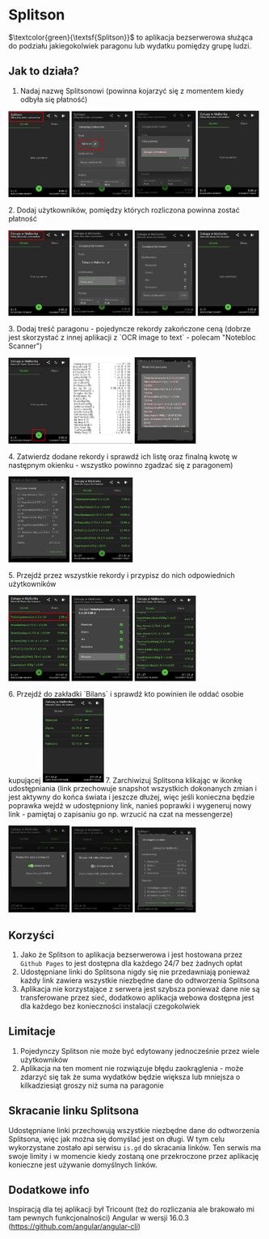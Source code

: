 # Splitson

$\textcolor{green}{\textsf{Splitson}}$ to aplikacja bezserwerowa służąca do podziału jakiegokolwiek paragonu lub wydatku pomiędzy grupę ludzi.

## Jak to działa?

1. Nadaj nazwę Splitsonowi (powinna kojarzyć się z momentem kiedy odbyła się płatność)  
<p float="left">
  <img src="readme-images/1_1.png" width="24%"> 
  <img src="readme-images/1_2.png" width="24%"> 
  <img src="readme-images/1_3.png" width="24%"> 
  <img src="readme-images/1_4.png" width="24%">
</p>
2. Dodaj użytkowników, pomiędzy których rozliczona powinna zostać płatność  
<p float="left">
  <img src="readme-images/2_1.png" width="24%"> 
  <img src="readme-images/2_2.png" width="24%"> 
  <img src="readme-images/2_3.png" width="24%"> 
  <img src="readme-images/2_4.png" width="24%">
</p>
3. Dodaj treść paragonu - pojedyncze rekordy zakończone ceną (dobrze jest skorzystać z innej aplikacji z `OCR image to text` - polecam "Notebloc Scanner")  
<p float="left">
  <img src="readme-images/3_1.png" width="24%"> 
  <img src="readme-images/3_2.png" width="24%">
  <img src="readme-images/3_3.png" width="24%">
</p>
4. Zatwierdz dodane rekordy i sprawdź ich listę oraz finalną kwotę w następnym okienku - wszystko powinno zgadzać się z paragonem)  
<p float="left">
  <img src="readme-images/4_1.png" width="24%"> 
  <img src="readme-images/4_2.png" width="24%">
</p>
5. Przejdź przez wszystkie rekordy i przypisz do nich odpowiednich użytkowników  
<p float="left">
  <img src="readme-images/5_1.png" width="24%"> 
  <img src="readme-images/5_2.png" width="24%"> 
  <img src="readme-images/5_3.png" width="24%">
</p>
6. Przejdź do zakładki `Bilans` i sprawdź kto powinien ile oddać osobie kupującej  
<img src="readme-images/6_1.png" width="24%"> 
7. Zarchiwizuj Splitsona klikając w ikonkę udostępniania (link przechowuje snapshot wszystkich dokonanych zmian i jest aktywny do końca świata i jeszcze dłużej, więc jeśli konieczna będzie poprawka wejdź w udostępniony link, nanieś poprawki i wygeneruj nowy link - pamiętaj o zapisaniu go np. wrzucić na czat na messengerze)
<p float="left">
  <img src="readme-images/7_1.png" width="24%"> 
  <img src="readme-images/7_2.png" width="24%"> 
  <img src="readme-images/7_3.png" width="24%">
</p>

## Korzyści

1. Jako że Splitson to aplikacja bezserwerowa i jest hostowana przez `Github Pages` to jest dostępna dla każdego 24/7 bez żadnych opłat
2. Udostępniane linki do Splitsona nigdy się nie przedawniają ponieważ każdy link zawiera wszystkie niezbędne dane do odtworzenia Splitsona
3. Aplikacja nie korzystające z serwera jest szybsza ponieważ dane nie są transferowane przez sieć, dodatkowo aplikacja webowa dostępna jest dla każdego bez konieczności instalacji czegokolwiek

## Limitacje 

1. Pojedynczy Splitson nie może być edytowany jednocześnie przez wiele użytkowników
2. Aplikacja na ten moment nie rozwiązuje błędu zaokrąglenia - może zdarzyć się tak że suma wydatków będzie większa lub mniejsza o kilkadziesiąt groszy niż suma na paragonie

## Skracanie linku Splitsona

Udostępniane linki przechowują wszystkie niezbędne dane do odtworzenia Splitsona, więc jak można się domyślać jest on długi. W tym celu wykorzystane zostało api serwisu `is.gd` do skracania linków. Ten serwis ma swoje limity i w momencie kiedy zostaną one przekroczone przez aplikację konieczne jest używanie domyślnych linków. 

## Dodatkowe info

Inspiracją dla tej aplikacji był Tricount (też do rozliczania ale brakowało mi tam pewnych funkcjonalności)
Angular w wersji 16.0.3 (https://github.com/angular/angular-cli)
